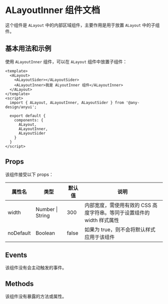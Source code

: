 # ALayoutInner 组件文档

这个组件是 `ALayout` 中的内部区域组件，主要作用是用于放置 `ALayout` 中的子组件。

## 基本用法和示例

使用 `ALayoutInner` 组件，可以在 `ALayout` 组件中放置子组件：

```vue
<template>
  <ALayout>
    <ALayoutSider></ALayoutSider>
    <ALayoutInner>我是 ALyoutInner 组件</ALayoutInner>
  </ALayout>
</template>
<script>
  import { ALayout, ALayoutInner, ALayoutSider } from '@any-design/anyui';
  
  export default {
    components: {
      ALayout,
      ALayoutInner,
      ALayoutSider
    }
  }
</script>
```

## Props

该组件接受以下 props：

| 属性名    | 类型                      | 默认值 | 说明                                                                 |
| --------- | ------------------------- | ------ | -------------------------------------------------------------------- |
| width     | Number \| String          | 300    | 内部宽度，需使用有效的 CSS 高度字符串。等同于设置组件的 width 样式属性 |
| noDefault | Boolean                   | false  | 如果为 true，则不会将默认样式应用于该组件                           |

## Events

该组件没有会主动触发的事件。

## Methods

该组件没有暴露的方法或属性。